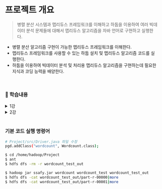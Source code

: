 # 프로젝트 개요

> 병렬 분산 시스템과 맵리듀스 프레임워크를 이해하고 하둡을 이용하여 여러 빅데이터 분석 문제들에 대해서 맵리듀스 알고리즘을 자바 언어로 구현하고 실행한다.

- 병렬 분산 알고리즘 구현이 가능한 맵리듀스 프레임워크를 이해한다.
- 맵리듀스 프레임워크를 사용할 수 있는 하둡 설치 및 맵리듀스 알고리즘 코드를 실행한다.
- 하둡을 이용하여 빅데이터 분석 및 처리용 맵리듀스 알고리즘을 구현하는데 필요한 지식과 코딩 능력을 배양한다.

<br>

### 📃 학습내용

<details>
    <summary>1강</summary>
    <ul>
        <li><a href="1강/00_hadoop_env.md">Hadoop 설치</a></li>
        <li><a href="1강/01_hadoop.md">Hadoop</a></li>
        <li><a href="1강/02_map_reduce.md">MapReduce</a></li>
        <li>Word Count</li>
    </ul>
</details>
<details>
    <summary>2강</summary>
    <ul>
        <li><a href="2강/00_inverted_index.md">Inverted Index</a></li>
        <li><a href="2강/01_matrix_addition.md">Matrix Addition</a></li>
        <li>Inverted Index</li>
        <li>Matrix Addition</li>
    </ul>
</details>
<br>

### 기본 코드 실행 명령어

```bash
# Project/src/Driver.java 파일 수정
pgd.addClass("wordcount", Wordcount.class);

$ cd /home/hadoop/Project
$ ant
$ hdfs dfs -rm -r wordcount_test_out

$ hadoop jar ssafy.jar wordcount wordcount_test wordcount_test_out
$ hdfs dfs -cat wordcount_test_out/part-r-00000|more
$ hdfs dfs -cat wordcount_test_out/part-r-00001|more
```

